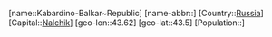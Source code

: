﻿---
location: [43.5,43.62]
type: State
tags:
- geo/State


SpocWebEntityId: 37043
isDeleted: false
confidential: public

---
[name::Kabardino-Balkar~Republic]
[name-abbr::]
[Country::[Russia](geo/Continent/Europe/Russia.md)]
[Capital::[Nalchik](geo/Continent/Europe/Russia/Nalchik.md)]
[geo-lon::43.62]
[geo-lat::43.5]
[Population::]

